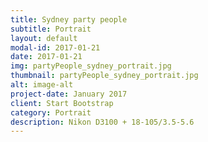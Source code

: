 ```yaml
---
title: Sydney party people
subtitle: Portrait
layout: default
modal-id: 2017-01-21
date: 2017-01-21
img: partyPeople_sydney_portrait.jpg
thumbnail: partyPeople_sydney_portrait.jpg
alt: image-alt
project-date: January 2017
client: Start Bootstrap
category: Portrait
description: Nikon D3100 + 18-105/3.5-5.6
---
```

